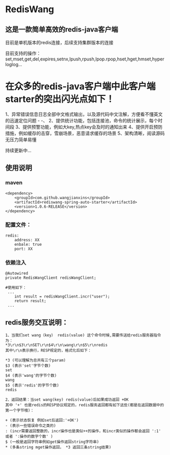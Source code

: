 # RedisWang

## 这是一款简单高效的redis-java客户端


目前是单机版本的redis连接，后续支持集群版本的连接

目前支持的操作：set,mset,get,del,expires,setnx,lpush,rpush,lpop.rpop,hset,hget,hmset,hyperloglog...

# 在众多的redis-java客户端中此客户端starter的突出闪光点如下！
  1、异常错误信息日志全部中文格式输出，以及源代码中文注解，方便看不懂英文的迅速定位问题 - -、
  2、提供统计功能，包括连接池，命令的统计展示，每个时间段
  3、提供预警功能，例如大key,热点key会及时的通知出来
  4、提供开启预防措施，例如缓存的击穿，雪崩场景，恶意请求缓存的场景
  5、架构清晰，阅读源码无压力简单易懂

持续更新中...


## 使用说明
    
### maven
    <dependency>
        <groupId>com.github.wangjianxins</groupId>
        <artifactId>rediswang-spring-auto-starter</artifactId>
        <version>1.0.6-RELEASE</version>
    </dependency>

### 配置文件：
    redis:
        address: XX
        enbale: true
        port: XX

### 依赖注入
    @Autowired
    private RedisWangClient redisWangClient;
    
    #使用如下：
     ...
        int result = redisWangClient.incr("user");
        return result;
     ...


## redis服务交互说明：

    1、当我们set wang（key） redis(value) 这个命令时候,需要传送给redis服务器指令为：
    *3\r\n$3\r\nSET\r\n$4\r\n\wang\r\n$5\r\nredis 
    其中\r\n表示换行，RESP规定的，格式化后如下：
     
    *3 (可以理解为总共有三个param)
    $3 (表示'set'字节个数)
    set 
    $4 (表示'wang'的字节个数) 
    wang
    $5 (表示'redis'的字节个数)
    redis

    2、返回结果：当set wang(key) redis(value)后如果成功返回 +OK
    其中 '+' 也是redis的RESP协议规定的，redis服务返回都有如下这些(都是在返回数据中的第一个字节哦)：
    
    + (表示状态恢复 例如set后返回:'+OK')
    - (表示一些错误命令之类的)
    : (incr需要返回整数的，incr操作也是类似++的操作，和incr类似的操作都会返回 ':1' 或者 ':操作的数字个数' )
    $ (一般是返回字符串例如get操作返回string字符串)
    * (多条string mget操作返回， *3 返回三条string结果)